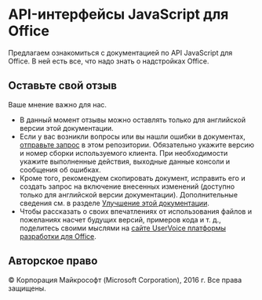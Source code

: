 # API-интерфейсы JavaScript для Office
Предлагаем ознакомиться с документацией по API JavaScript для Office. В ней есть все, что надо знать о надстройках Office.


## Оставьте свой отзыв

Ваше мнение важно для нас. 
* В данный момент отзывы можно оставлять только для английской версии этой документации.
* Если у вас возникли вопросы или вы нашли ошибки в документах, [отправьте запрос](https://github.com/OfficeDev/office-js-docs/issues) в этом репозитории. Обязательно укажите версию и номер сборки используемого клиента. При необходимости укажите выполненные действия, выходные данные консоли и сообщения об ошибках. 
* Кроме того, рекомендуем скопировать документ, исправить его и создать запрос на включение внесенных изменений (доступно только для английской версии документации). Дополнительные сведения см. в разделе [ Улучшение этой документации](Contributing.md). 
* Чтобы рассказать о своих впечатлениях от использования файлов и пожеланиях насчет будущих версий, примеров кода и т. д., поделитесь своими мыслями на [сайте UserVoice платформы разработки для Office](https://officespdev.uservoice.com/).

## Авторское право

© Корпорация Майкрософт (Microsoft Corporation), 2016 г. Все права защищены.

